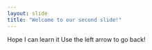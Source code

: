 ```yaml
---
layout: slide
title: "Welcome to our second slide!"
---
```

Hope I can learn it
Use the left arrow to go back!
